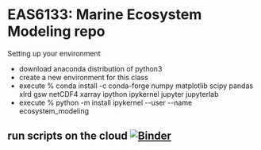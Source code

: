 # EAS6133: Marine Ecosystem Modeling repo

Setting up your environment
- download anaconda distribution of python3
- create a new environment for this class 
- execute % conda install -c conda-forge numpy matplotlib scipy pandas xlrd gsw netCDF4 xarray ipython ipykernel jupyter jupyterlab
- execute % python -m install ipykernel --user --name ecosystem_modeling

## run scripts on the cloud [![Binder](https://mybinder.org/badge_logo.svg)](https://mybinder.org/v2/gh/takaito1/eas6133/main)
